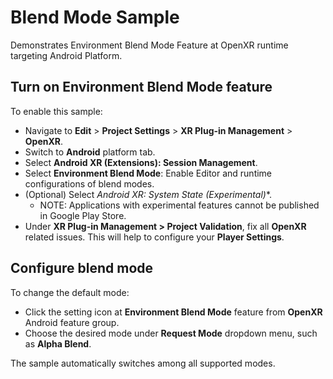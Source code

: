 # Blend Mode Sample

Demonstrates Environment Blend Mode Feature at OpenXR runtime targeting Android
Platform.

## Turn on Environment Blend Mode feature

To enable this sample:

*   Navigate to **Edit** > **Project Settings** > **XR Plug-in Management** >
    **OpenXR**.
*   Switch to **Android** platform tab.
*   Select **Android XR (Extensions): Session Management**.
*   Select **Environment Blend Mode**: Enable Editor and runtime configurations
    of blend modes.
*   (Optional) Select **Android XR: System State (Experimental*)**.
    *   NOTE: Applications with experimental features cannot be published in
        Google Play Store.
*   Under **XR Plug-in Management > Project Validation**, fix all **OpenXR**
    related issues. This will help to configure your **Player Settings**.

## Configure blend mode

To change the default mode:

*   Click the setting icon at **Environment Blend Mode** feature from **OpenXR**
    Android feature group.
*   Choose the desired mode under **Request Mode** dropdown menu, such as
    **Alpha Blend**.

The sample automatically switches among all supported modes.
